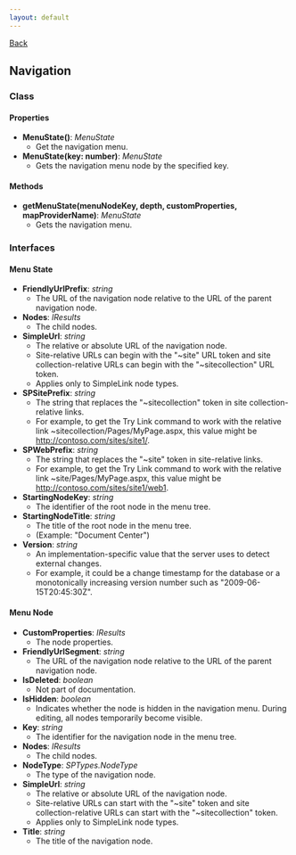 ```yaml
---
layout: default
---
```

[Back](/api)
## Navigation
### Class
#### Properties
* **MenuState()**: _MenuState_
    * Get the navigation menu.
* **MenuState(key: number)**: _MenuState_
    * Gets the navigation menu node by the specified key.

#### Methods
* **getMenuState(menuNodeKey, depth, customProperties, mapProviderName)**: _MenuState_
    * Gets the navigation menu.

### Interfaces
#### Menu State
* **FriendlyUrlPrefix**: _string_
    * The URL of the navigation node relative to the URL of the parent navigation node.
* **Nodes**: _IResults<IMenuNode>_
    * The child nodes.
* **SimpleUrl**: _string_
    * The relative or absolute URL of the navigation node.
    * Site-relative URLs can begin with the "~site" URL token and site collection-relative URLs can begin with the "~sitecollection" URL token.
    * Applies only to SimpleLink node types.
* **SPSitePrefix**: _string_
    * The string that replaces the "~sitecollection" token in site collection-relative links.
    * For example, to get the Try Link command to work with the relative link ~sitecollection/Pages/MyPage.aspx, this value might be http://contoso.com/sites/site1/.
* **SPWebPrefix**: _string_
    * The string that replaces the "~site" token in site-relative links.
    * For example, to get the Try Link command to work with the relative link ~site/Pages/MyPage.aspx, this value might be http://contoso.com/sites/site1/web1.
* **StartingNodeKey**: _string_
    * The identifier of the root node in the menu tree.
* **StartingNodeTitle**: _string_
    * The title of the root node in the menu tree.
    * (Example: "Document Center")
* **Version**: _string_
    * An implementation-specific value that the server uses to detect external changes.
    * For example, it could be a change timestamp for the database or a monotonically increasing version number such as "2009-06-15T20:45:30Z".

#### Menu Node
* **CustomProperties**: _IResults<any>_
    * The node properties.
* **FriendlyUrlSegment**: _string_
    * The URL of the navigation node relative to the URL of the parent navigation node.
* **IsDeleted**: _boolean_
    * Not part of documentation.
* **IsHidden**: _boolean_
    * Indicates whether the node is hidden in the navigation menu. During editing, all nodes temporarily become visible.
* **Key**: _string_
    * The identifier for the navigation node in the menu tree.
* **Nodes**: _IResults<IMenuNode>_
    * The child nodes.
* **NodeType**: _SPTypes.NodeType_
    * The type of the navigation node.
* **SimpleUrl**: _string_
    * The relative or absolute URL of the navigation node.
    * Site-relative URLs can start with the "~site" token and site collection-relative URLs can start with the "~sitecollection" token.
    * Applies only to SimpleLink node types.
* **Title**: _string_
    * The title of the navigation node.